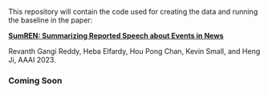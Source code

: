 This repository will contain the code used for creating the data and running the baseline in the paper:


[**SumREN: Summarizing Reported Speech about Events in News**](https://arxiv.org/abs/2212.01146)

Revanth Gangi Reddy, Heba Elfardy, Hou Pong Chan, Kevin Small, and Heng Ji, AAAI 2023.

### Coming Soon
